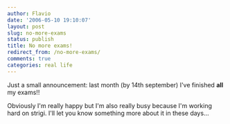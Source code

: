 ```yaml
---
author: Flavio
date: '2006-05-10 19:10:07'
layout: post
slug: no-more-exams
status: publish
title: No more exams!
redirect_from: /no-more-exams/
comments: true
categories: real life
---
```


Just a small announcement: last month (by 14th september) I've finished
**all** my exams!!

Obviously I'm really happy but I'm also really busy because I'm working hard
on strigi. I'll let you know something more about it in these days...

